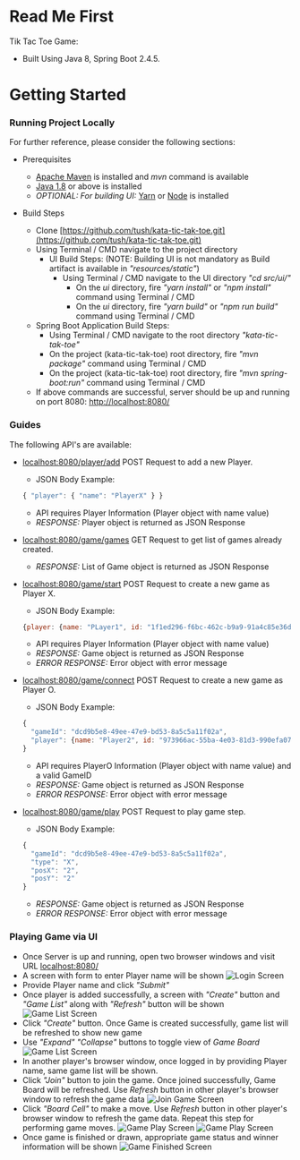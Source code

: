# Read Me First
Tik Tac Toe Game:

* Built Using Java 8, Spring Boot 2.4.5.

# Getting Started

### Running Project Locally

For further reference, please consider the following sections:

* Prerequisites
  * [Apache Maven](https://maven.apache.org/) is installed and *mvn* command is available
  * [Java 1.8](https://www.oracle.com/be/java/) or above is installed
  * *OPTIONAL: For building UI:* [Yarn](https://classic.yarnpkg.com/en/) or [Node](https://nodejs.org/en/) is installed

* Build Steps
  * Clone [https://github.com/tush/kata-tic-tak-toe.git](https://github.com/tush/kata-tic-tak-toe.git)
  * Using Terminal / CMD navigate to the project directory
    * UI Build Steps: (NOTE: Building UI is not mandatory as Build artifact is available in *"resources/static"*)
      * Using Terminal / CMD navigate to the UI directory *"cd src/ui/"*
        * On the *ui* directory, fire *"yarn install"* or *"npm install"* command using Terminal / CMD
        * On the *ui* directory, fire *"yarn build"* or *"npm run build"* command using Terminal / CMD
  * Spring Boot Application Build Steps:
    * Using Terminal / CMD navigate to the root directory *"kata-tic-tak-toe"*
    * On the project (kata-tic-tak-toe) root directory, fire *"mvn package"* command using Terminal / CMD
    * On the project (kata-tic-tak-toe) root directory, fire *"mvn spring-boot:run"* command using Terminal / CMD
  * If above commands are successful, server should be up and running on port 8080: [http://localhost:8080/](http://localhost:8080/)

  
### Guides
The following API's are available:
* [localhost:8080/player/add](localhost:8080/player/add) POST Request to add a new Player.
  * JSON Body Example:
  ```javascript
  { "player": { "name": "PlayerX" } }
  ```
  * API requires Player Information (Player object with name value)
  * *RESPONSE:* Player object is returned as JSON Response
  
* [localhost:8080/game/games](localhost:8080/game/games) GET Request to get list of games already created.
  * *RESPONSE:* List of Game object is returned as JSON Response
  
* [localhost:8080/game/start](localhost:8080/game/start) POST Request to create a new game as Player X.
  * JSON Body Example:
  ```javascript
  {player: {name: "PLayer1", id: "1f1ed296-f6bc-462c-b9a9-91a4c85e36da"}}
  ```
  * API requires Player Information (Player object with name value)
  * *RESPONSE:* Game object is returned as JSON Response
  * *ERROR RESPONSE:* Error object with error message
  
* [localhost:8080/game/connect](localhost:8080/game/connect) POST Request to create a new game as Player O.
  * JSON Body Example:
  ```javascript
  { 
    "gameId": "dcd9b5e8-49ee-47e9-bd53-8a5c5a11f02a",
    "player": {name: "Player2", id: "973966ac-55ba-4e03-81d3-990efa079ddc"}
  }
  ```
  * API requires PlayerO Information (Player object with name value) and a valid GameID
  * *RESPONSE:* Game object is returned as JSON Response
  * *ERROR RESPONSE:* Error object with error message
  
* [localhost:8080/game/play](localhost:8080/game/play) POST Request to play game step.
  * JSON Body Example:
  ```javascript
  { 
    "gameId": "dcd9b5e8-49ee-47e9-bd53-8a5c5a11f02a",
    "type": "X",
    "posX": "2",
    "posY": "2"
  }
  ```
  * *RESPONSE:* Game object is returned as JSON Response
  * *ERROR RESPONSE:* Error object with error message

### Playing Game via UI

* Once Server is up and running, open two browser windows and visit URL [localhost:8080/](localhost:8080/)
* A screen with form to enter Player name will be shown
  ![Login Screen](./src/assets/screen1.png?raw=true "Login Screen")
* Provide Player name and click *"Submit"*
* Once player is added successfully, a screen with *"Create"* button and *"Game List"* along with *"Refresh"* button will be shown
  ![Game List Screen](./src/assets/screen2.png?raw=true "Game List Screen")
* Click *"Create"* button. Once Game is created successfully, game list will be refreshed to show new game
* Use *"Expand"* *"Collapse"* buttons to toggle view of *Game Board*
  ![Game List Screen](./src/assets/screen3.png?raw=true "Game List Screen")
* In another player's browser window, once logged in by providing Player name, same game list will be shown. 
* Click *"Join"* button to join the game. Once joined successfully, Game Board will be refreshed. Use *Refresh* button in other player's browser window to refresh the game data
  ![Join Game Screen](./src/assets/screen4.png?raw=true "Join Game Screen")
* Click *"Board Cell"* to make a move. Use *Refresh* button in other player's browser window to refresh the game data. Repeat this step for performing game moves.
  ![Game Play Screen](./src/assets/screen5.png?raw=true "Game Play Screen")
  ![Game Play Screen](./src/assets/screen6.png?raw=true "Game Play Screen")
* Once game is finished or drawn, appropriate game status and winner information will be shown
  ![Game Finished Screen](./src/assets/screen7.png?raw=true "Game Finished Screen")